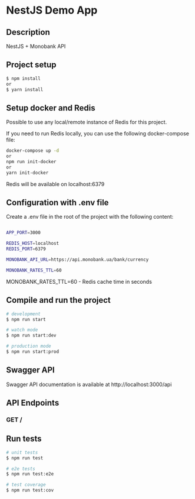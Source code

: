 # NestJS Demo App


## Description

NestJS + Monobank API

## Project setup

```bash
$ npm install
or
$ yarn install
```

## Setup docker and Redis

Possible to use any local/remote instance of Redis for this project.

If you need to run Redis locally, you can use the following docker-compose file:

```bash
docker-compose up -d
or
npm run init-docker
or
yarn init-docker
```
Redis will be available on localhost:6379

## Configuration with .env file

Create a .env file in the root of the project with the following content:

```bash

APP_PORT=3000

REDIS_HOST=localhost
REDIS_PORT=6379

MONOBANK_API_URL=https://api.monobank.ua/bank/currency

MONOBANK_RATES_TTL=60
```

MONOBANK_RATES_TTL=60 - Redis cache time in seconds

## Compile and run the project

```bash
# development
$ npm run start

# watch mode
$ npm run start:dev

# production mode
$ npm run start:prod
```

## Swagger API

Swagger API documentation is available at http://localhost:3000/api

## API Endpoints

### GET /

## Run tests

```bash
# unit tests
$ npm run test

# e2e tests
$ npm run test:e2e

# test coverage
$ npm run test:cov
```

